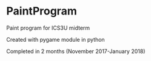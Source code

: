 # PaintProgram
Paint program for ICS3U midterm 

Created with pygame module in python 

Completed in 2 months (November 2017-January 2018) 

